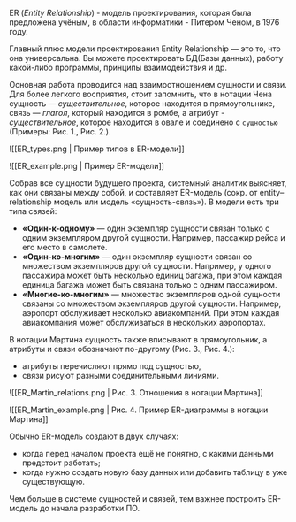 ER (_Entity Relationship_) - модель проектирования, которая была предложена учёным, в области информатики - Питером Ченом, в 1976 году.

Главный плюс модели проектирования Entity Relationship — это то, что она универсальна. Вы можете проектировать БД(Базы данных), работу какой-либо программы, принципы взаимодействия и др.

Основная работа проводится над взаимоотношением сущности и связи. Для более легкого восприятия, стоит запомнить, что в нотации Чена сущность — _существительное_, которое находится в прямоугольнике, связь — _глагол_, который находится в ромбе, а атрибут - *существительное*, которое находится в овале и соединено с `сущностью` (Примеры: Рис. 1., Рис. 2.).

![[ER_types.png | Пример типов в ER-модели]]

![[ER_example.png | Пример ER-модели]]

Собрав все сущности будущего проекта, системный аналитик выясняет, как они связаны между собой, и составляет ER-модель (сокр. от entity–relationship модель или модель «сущность-связь»). В модели есть три типа связей:  
- **«Один-к-одному»** — один экземпляр сущности связан только с одним экземпляром другой сущности. Например, пассажир рейса и его место в самолете.  
- **«Один-ко-многим»** — один экземпляр сущности связан со множеством экземпляров другой сущности. Например, у одного пассажира может быть несколько единиц багажа, при этом каждая единица багажа может быть связана только с одним пассажиром.  
- **«Многие-ко-многим»** — множество экземпляров одной сущности связаны со множеством экземпляров другой сущности. Например, аэропорт обслуживает несколько авиакомпаний. При этом каждая авиакомпания может обслуживаться в нескольких аэропортах.

В нотации Мартина сущность также вписывают в прямоугольник, а атрибуты и связи обозначают по-другому (Рис. 3., Рис. 4.):  
- атрибуты перечисляют прямо под сущностью,  
- связи рисуют разными соединительными линиями.

![[ER_Martin_relations.png | Рис. 3. Отношения в нотации Мартина]]

![[ER_Martin_example.png | Рис. 4. Пример ER-диаграммы в нотации Мартина]]

Обычно ER-модель создают в двух случаях:  
- когда перед началом проекта ещё не понятно, с какими данными предстоит работать;  
- когда нужно создать новую базу данных или добавить таблицу в уже существующую.  
  
Чем больше в системе сущностей и связей, тем важнее построить ER-модель до начала разработки ПО.
